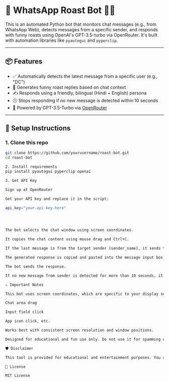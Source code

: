 # 📩 WhatsApp Roast Bot 🤖🔥

This is an automated Python bot that monitors chat messages (e.g., from WhatsApp Web), detects messages from a specific sender, and responds with funny roasts using OpenAI's GPT-3.5-turbo via OpenRouter. It's built with automation libraries like `pyautogui` and `pyperclip`.

---

## 📦 Features

- ✅ Automatically detects the latest message from a specific user (e.g., "DC")
- 🔁 Generates funny roast replies based on chat context
- ✍️ Responds using a friendly, bilingual (Hindi + English) persona
- 🕔 Stops responding if no new message is detected within 10 seconds
- 🤖 Powered by GPT-3.5-Turbo via [OpenRouter](https://openrouter.ai)

---

## 🚀 Setup Instructions

### 1. Clone this repo

```bash
git clone https://github.com/yourusername/roast-bot.git
cd roast-bot

2. Install requirements
pip install pyautogui pyperclip openai

3. Get API Key

Sign up at OpenRouter

Get your API key and replace it in the script:

api_key="your-api-key-here"




The bot selects the chat window using screen coordinates.

It copies the chat content using mouse drag and Ctrl+C.

If the last message is from the target sender (sender_name), it sends the chat history to GPT-3.5.

The generated response is copied and pasted into the message input box.

The bot sends the response.

If no new message from sender is detected for more than 10 seconds, it exits.

⚠️ Important Notes

This bot uses screen coordinates, which are specific to your display setup. Update the coordinates in the script if needed:

Chat area drag

Input field click

App icon click, etc.

Works best with consistent screen resolution and window positions.

Designed for educational and fun use only. Do not use it for spamming or malicious purposes.

🛡️ Disclaimer

This tool is provided for educational and entertainment purposes. You are responsible for how you use it. The developer is not liable for any misuse.

📄 License

MIT License
